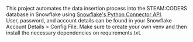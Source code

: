 This project automates the data insertion process into the STEAM:CODERS database in Snowflake using [Snowflake's Python Connector API](https://docs.snowflake.com/en/developer-guide/snowflake-python-api/snowflake-python-connecting-snowflake).  
User, password, and account details can be found in your Snowflake Account Details > Config File.
Make sure to create your own venv and then install the necessary dependencies on requirements.txt.
